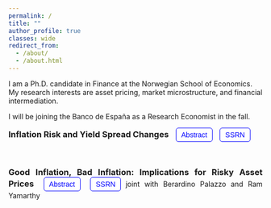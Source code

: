 ```yaml
---
permalink: /
title: ""
author_profile: true
classes: wide
redirect_from: 
  - /about/
  - /about.html
---
```


I am a Ph.D. candidate in Finance at the Norwegian School of Economics. My research interests are asset pricing, market microstructure, and financial intermediation. 

I will be joining the Banco de España as a Research Economist in the fall.
<div style="text-align: justify; margin-bottom: 20px;">
    <div>
        <h3 style="display: inline; margin-bottom: 0;">Inflation Risk and Yield Spread Changes</h3>
        <button onclick="toggleAbstract()" id="abstractButton" class="custom-button">Abstract</button>
        <button onclick="window.location.href='https://papers.ssrn.com/abstract=4299512';" class="custom-button">SSRN</button>
    </div>
</div>
<div id="abstract" style="display: none;">
    <text>
    Inflation risk explains more than 40% of the systematic variation of yield spread changes beyond standard structural factors. I show that changes in expected inflation, volatility, and cyclicality are significant determinants of yield spread changes. A structural model with a stochastic price index and sticky cash flow accounts for these patterns and delivers further implications. In the cross-section, the model predicts increasing loading patterns on leverage and cash-flow flexibility. In the time series, the model predicts diminished effects during periods of high expected inflation. I find empirical support for the model’s predictions.
    </text>
</div>

<div style="text-align: justify; margin-bottom: 50px; margin-top: 50px;">
    <div>
       <h3 style="display: inline; margin-bottom: 0;">Good Inflation, Bad Inflation: Implications for Risky Asset Prices</h3>
        <button onclick="toggleAbstract2()" id="abstractButton2" class="custom-button">Abstract</button>
        <button onclick="window.location.href='https://papers.ssrn.com/abstract=4299512';" class="custom-button">SSRN</button>
        <span style="font-size: $type-size-6;">joint with Berardino Palazzo and Ram Yamarthy</span>
    </div>
</div>
<div id="abstract2" style="display: none;">
    <text>
    In times of market-perceived “good inflation,” when inflation news is positively correlated with real economic growth, shocks to expected inflation substantially reduce corporate credit spreads and raise equity valuations. Meanwhile in times of “bad inflation,” these effects are attenuated and the opposite can take place. These dynamics naturally arise from an equilibrium asset pricing model with a time-varying inflation-growth relationship and persistent macroeconomic expectations. Using inflation swap prices we study how expected inflation is priced in firm-level credit spreads and equity returns, and uncover evidence of a time-varying inflation beta.
    </text>
</div>

<style>
    .custom-button {
        margin-left: 10px;
        padding: 5px 10px;
        font-size: 14px;
        color: blue;
        background-color: white;
        border: 1px solid blue;
        border-radius: 5px;
        cursor: pointer;
        transition: background-color 0.3s, box-shadow 0.3s;
    }

    .custom-button:hover {
        background-color: rgba(0, 0, 255, 0.1);
        box-shadow: 0 0 5px rgba(0, 0, 255, 0.5);
    }
</style>

<script>
    function toggleAbstract() {
        var abstractDiv = document.getElementById("abstract");
        var button = document.getElementById("abstractButton");
        if (abstractDiv.style.display === "none") {
            abstractDiv.style.display = "block";
            button.innerText = "Hide Abstract";
        } else {
            abstractDiv.style.display = "none";
            button.innerText = "Abstract";
        }
    }
    
    function toggleAbstract2() {
        var abstractDiv = document.getElementById("abstract2");
        var button = document.getElementById("abstractButton2");
        if (abstractDiv.style.display === "none") {
            abstractDiv.style.display = "block";
            button.innerText = "Hide Abstract";
        } else {
            abstractDiv.style.display = "none";
            button.innerText = "Abstract";
        }
    }
</script>
